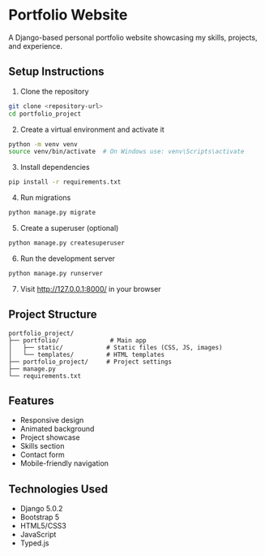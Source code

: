 # Portfolio Website

A Django-based personal portfolio website showcasing my skills, projects, and experience.

## Setup Instructions

1. Clone the repository
```bash
git clone <repository-url>
cd portfolio_project
```

2. Create a virtual environment and activate it
```bash
python -m venv venv
source venv/bin/activate  # On Windows use: venv\Scripts\activate
```

3. Install dependencies
```bash
pip install -r requirements.txt
```

4. Run migrations
```bash
python manage.py migrate
```

5. Create a superuser (optional)
```bash
python manage.py createsuperuser
```

6. Run the development server
```bash
python manage.py runserver
```

7. Visit http://127.0.0.1:8000/ in your browser

## Project Structure

```
portfolio_project/
├── portfolio/              # Main app
│   ├── static/            # Static files (CSS, JS, images)
│   └── templates/         # HTML templates
├── portfolio_project/     # Project settings
├── manage.py
└── requirements.txt
```

## Features

- Responsive design
- Animated background
- Project showcase
- Skills section
- Contact form
- Mobile-friendly navigation

## Technologies Used

- Django 5.0.2
- Bootstrap 5
- HTML5/CSS3
- JavaScript
- Typed.js
